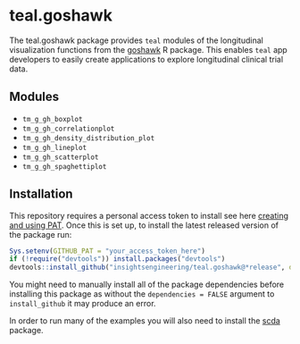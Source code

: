 # teal.goshawk
The teal.goshawk package provides `teal` modules of the longitudinal visualization functions from the [goshawk](https://github.com/insightsengineering/goshawk) R package.
This enables `teal` app developers to easily create applications to explore longitudinal clinical trial data.

## Modules
- `tm_g_gh_boxplot`
- `tm_g_gh_correlationplot`
- `tm_g_gh_density_distribution_plot`
- `tm_g_gh_lineplot`
- `tm_g_gh_scatterplot`
- `tm_g_gh_spaghettiplot`

## Installation

This repository requires a personal access token to install see here [creating and using PAT](https://docs.github.com/en/github/authenticating-to-github/keeping-your-account-and-data-secure/creating-a-personal-access-token). Once this is set up, to install the latest released version of the package run:

```r
Sys.setenv(GITHUB_PAT = "your_access_token_here")
if (!require("devtools")) install.packages("devtools")
devtools::install_github("insightsengineering/teal.goshawk@*release", dependencies = FALSE)
```

You might need to manually install all of the package dependencies before installing this package as without
the `dependencies = FALSE` argument to `install_github` it may produce an error.

In order to run many of the examples you will also need to install the [scda](https://github.com/insightsengineering/scda) package.
